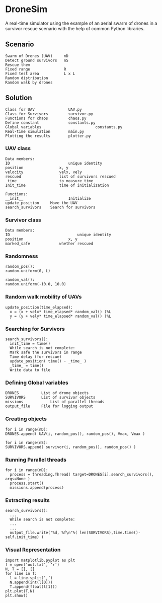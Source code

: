 # DroneSim
A real-time simulator using the example of an aerial swarm of drones in a
survivor rescue scenario with the help of common Python libraries.

## Scenario
```
Swarm of Drones (UAV)     nD
Detect ground survivors   nS
Rescue them
Fixed range               R
Fixed test area           L x L
Random distribution
Random walk by drones
```

## Solution
```
Class for UAV               UAV.py
Class for Survivors         survivor.py
Functions for chaos         chaos.py
Define constant             constants.py
Global variables						constants.py
Real-time simulation        main.py
Plotting the results        plotter.py
```

### UAV class
```
Data members:
ID							unique identity
position				x, y
velocity				velx, vely
rescued					list of survivors rescued
_time_					to measure time
Init_time				time of initialization
```

```
Functions:
__init__					Initialize
update_position		Move the UAV
search_survivors	Search for survivors
```

### Survivor class
```
Data members:
ID								unique identity
position					x, y
marked_safe				whether rescued
```

### Randomness
```
random_pos():
random.uniform(0, L)

random_val():
random.uniform(-10.0, 10.0)
```

### Random walk mobility of UAVs
```
update_position(time_elapsed):
  x = (x + velx* time_elapsed* random_val() )%L
  y = (y + vely* time_elapsed* random_val() )%L
```

### Searching for Survivors
```
search_survivors():
  init_time = time()
  While search is not complete:
  Mark safe the survivors in range
  Time delay (for rescue)
  update_position( time() - _time_ )
  _time_ = time()
  Write data to file
```

### Defining Global variables
```
DRONES			List of drone objects
SURVIVORS		List of survivor objects
missions			List of parallel threads
output_file		File for logging output
```

### Creating objects
```
for i in range(nD):
DRONES.append( UAV(i, random_pos(), random_pos(), Vmax, Vmax )

for i in range(nS):
SURVIVORS.append( survivor(i, random_pos(), random_pos() )
```

### Running Parallel threads
```
for i in range(nD):
  process = threading.Thread( target=DRONES[i].search_survivors(), args=None )
  process.start()
  missions.append(process)
```

### Extracting results
```
search_survivors():
  ...
  While search is not complete:
  ...
  ...
  output_file.write("%d, %f\n"%( len(SURVIVORS),time.time()- self.init_time) )
```

### Visual Representation
```
import matplotlib.pyplot as plt
f = open(‘out.txt’, ‘r’)
N, T = [], []
for line in f:
  l = line.split(‘,’)
  N.append(int(l[0]))
  T.append(float(l[1]))
plt.plot(T,N)
plt.show()
```

